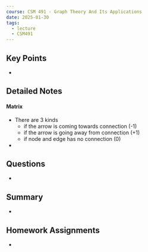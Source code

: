 ```yaml
---
course: CSM 491 - Graph Theory And Its Applications
date: 2025-01-30
tags:
  - lecture
  - CSM491
---
```


## Key Points
- 

## Detailed Notes
#### Matrix
- There are 3 kinds
	- if the arrow is coming towards connection (-1)
	- if the arrow is going away from connection (+1)
	- if node and edge has no connection (0)
- 


## Questions
- 

## Summary
- 

## Homework Assignments
-